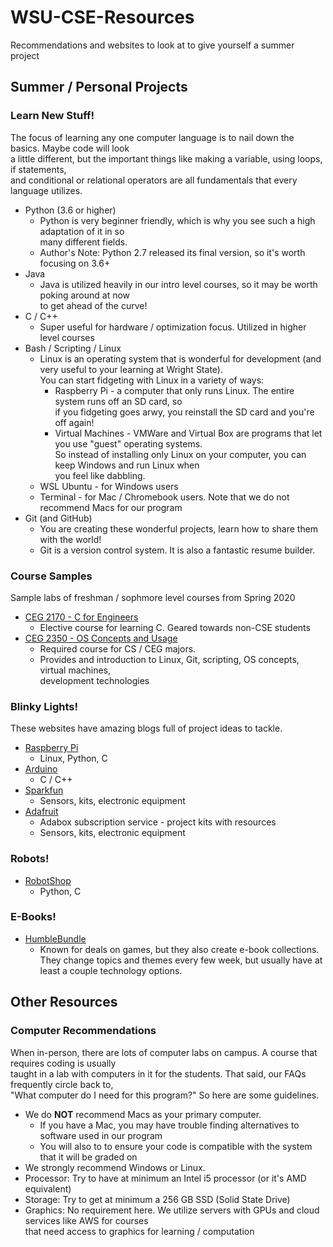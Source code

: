 # WSU-CSE-Resources
Recommendations and websites to look at to give yourself a summer project

## Summer / Personal Projects
### Learn New Stuff!
The focus of learning any one computer language is to nail down the basics.  Maybe code will look  
a little different, but the important things like making a variable, using loops, if statements,  
and conditional or relational operators are all fundamentals that every language utilizes.
* Python (3.6 or higher)
    * Python is very beginner friendly, which is why you see such a high adaptation of it in so  
        many different fields.
    * Author's Note: Python 2.7 released its final version, so it's worth focusing on 3.6+
* Java
    * Java is utilized heavily in our intro level courses, so it may be worth poking around at now  
        to get ahead of the curve!
* C / C++
    * Super useful for hardware / optimization focus.  Utilized in higher level courses
* Bash / Scripting / Linux
    * Linux is an operating system that is wonderful for development (and very useful to your learning
        at Wright State).  
        You can start fidgeting with Linux in a variety of ways:
        * Raspberry Pi - a computer that only runs Linux.  The entire system runs off an SD card, so  
        if you fidgeting goes arwy, you reinstall the SD card and you're off again!
        * Virtual Machines - VMWare and Virtual Box are programs that let you use "guest" operating 
        systems.  
        So instead of installing only Linux on your computer, you can keep Windows and run Linux when  
        you feel like dabbling.
    * WSL Ubuntu - for Windows users
    * Terminal - for Mac / Chromebook users.  Note that we do not recommend Macs for our program
* Git (and GitHub)
    * You are creating these wonderful projects, learn how to share them with the world!
    * Git is a version control system.  It is also a fantastic resume builder.

### Course Samples
Sample labs of freshman / sophmore level courses from Spring 2020
* [CEG 2170 - C for Engineers](https://github.com/pattonsgirl/Spring2020-CEG2170)
    * Elective course for learning C.  Geared towards non-CSE students
* [CEG 2350 - OS Concepts and Usage](https://github.com/pattonsgirl/Spring2020-CEG2350)
    * Required course for CS / CEG majors.
    * Provides and introduction to Linux, Git, scripting, OS concepts, virtual machines,  
        development technologies
### Blinky Lights!
These websites have amazing blogs full of project ideas to tackle.  
* [Raspberry Pi](https://www.raspberrypi.org/)
    * Linux, Python, C
* [Arduino](https://www.arduino.cc/)
    * C / C++
* [Sparkfun](https://www.sparkfun.com/)
    * Sensors, kits, electronic equipment
* [Adafruit](https://www.adafruit.com/)
    * Adabox subscription service - project kits with resources
    * Sensors, kits, electronic equipment
### Robots!
* [RobotShop](https://www.robotshop.com/)
    * Python, C
### E-Books!
* [HumbleBundle](https://www.humblebundle.com/)
    * Known for deals on games, but they also create e-book collections.  They change topics 
    and themes every few week, but usually have at least a couple technology options.

## Other Resources
### Computer Recommendations
When in-person, there are lots of computer labs on campus.  A course that requires coding is usually  
taught in a lab with computers in it for the students.  That said, our FAQs frequently circle back to,  
"What computer do I need for this program?"  So here are some guidelines.
* We do **NOT** recommend Macs as your primary computer.
    * If you have a Mac, you may have trouble finding alternatives to software used in our program
    * You will also to to ensure your code is compatible with the system that it will be graded on
* We strongly recommend Windows or Linux.
* Processor: Try to have at minimum an Intel i5 processor (or it's AMD equivalent)
* Storage: Try to get at minimum a 256 GB SSD (Solid State Drive)
* Graphics: No requirement here.  We utilize servers with GPUs and cloud services like AWS for courses  
that need access to graphics for learning / computation